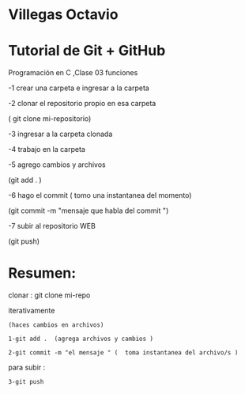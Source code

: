 # Villegas Octavio
# Tutorial de Git + GitHub
Programación en C ,Clase 03  funciones

  -1 crear una carpeta e ingresar a la carpeta
  
  -2 clonar el repositorio propio en esa carpeta 

  ( git clone mi-repositorio)
  
  -3 ingresar a la carpeta clonada
  
  -4 trabajo en la carpeta
  
  -5 agrego cambios y archivos

  (git add . ) 
  
  -6 hago el commit ( tomo una instantanea del momento)
  
  (git commit -m "mensaje que habla del commit ")
  
  -7 subir al repositorio WEB

  (git push)




# Resumen: 

 clonar : git clone mi-repo


 iterativamente

 	(haces cambios en archivos)
 	
 	1-git add .  (agrega archivos y cambios )
 	
 	2-git commit -m "el mensaje " (  toma instantanea del archivo/s )


para subir :
 	
 	3-git push 